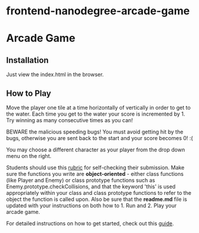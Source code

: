 frontend-nanodegree-arcade-game
===============================
# Arcade Game

## Installation

Just view the index.html in the browser.

## How to Play

Move the player one tile at a time horizontally of vertically in order to get to the water. Each time you get to the water your score is incremented by 1. Try winning as many consecutive times as you can!

BEWARE the malicious speeding bugs! You must avoid getting hit by the bugs, otherwise you are sent back to the start and your score becomes 0! :(

You may choose a different character as your player from the drop down menu on the right.

Students should use this [rubric](https://review.udacity.com/#!/projects/2696458597/rubric) for self-checking their submission. Make sure the functions you write are **object-oriented** - either class functions (like Player and Enemy) or class prototype functions such as Enemy.prototype.checkCollisions, and that the keyword 'this' is used appropriately within your class and class prototype functions to refer to the object the function is called upon. Also be sure that the **readme.md** file is updated with your instructions on both how to 1. Run and 2. Play your arcade game.

For detailed instructions on how to get started, check out this [guide](https://docs.google.com/document/d/1v01aScPjSWCCWQLIpFqvg3-vXLH2e8_SZQKC8jNO0Dc/pub?embedded=true).

